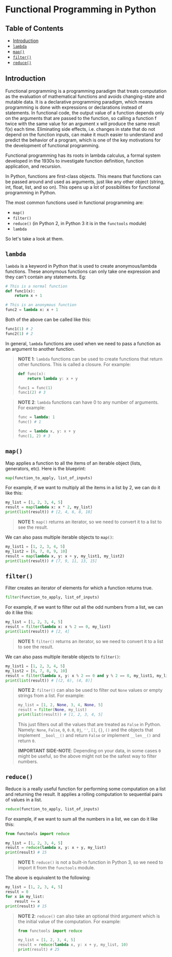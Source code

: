 <!-- omit in toc -->
# Functional Programming in Python

<!-- omit in toc -->
## Table of Contents
- [Introduction](#introduction)
- [`lambda`](#lambda)
- [`map()`](#map)
- [`filter()`](#filter)
- [`reduce()`](#reduce)


## Introduction

Functional programming is a programming paradigm that treats computation as the evaluation of mathematical functions and avoids changing-state and mutable data. 
It is a declarative programming paradigm, which means programming is done with expressions or declarations instead of statements. 
In functional code, the output value of a function depends only on the arguments that are passed to the function, so calling a function f twice with the same value for an argument x will produce the same result f(x) each time. 
Eliminating side effects, i.e. changes in state that do not depend on the function inputs, can make it much easier to understand and predict the behavior of a program, which is one of the key motivations for the development of functional programming.

Functional programming has its roots in lambda calculus, a formal system developed in the 1930s to investigate function definition, function application, and recursion.

In Python, functions are first-class objects. This means that functions can be passed around and used as arguments, just like any other object (string, int, float, list, and so on).
This opens up a lot of possibilities for functional programming in Python.

The most common functions used in functional programming are:
- `map()`
- `filter()`
- `reduce()` (in Python 2, in Python 3 it is in the `functools` module)
- `lambda`

So let's take a look at them.

## `lambda`

`lambda` is a keyword in Python that is used to create anonymous/lambda functions.
These anonymous functions can only take one expression and they can't contain any statements.
Eg:
```python
# This is a normal function
def func1(x):
    return x + 1

# This is an anonymous function
func2 = lambda x: x + 1
```

Both of the above can be called like this:
```python
func1(1) # 2
func2(1) # 2
```

In general, `lambda` functions are used when we need to pass a function as an argument to another function.

> **NOTE 1**: `lambda` functions can be used to create functions that return other functions. This is called a closure. For example:
> ```python
> def func(x):
>     return lambda y: x + y
>
> func1 = func(1)
> func1(2) # 3
> ```

> **NOTE 2**: `lambda` functions can have 0 to any number of arguments. For example:
> ```python
> func = lambda: 1
> func() # 1
>
> func = lambda x, y: x + y
> func(1, 2) # 3
> ```


## `map()`

Map applies a function to all the items of an iterable object (lists, generators, etc). 
Here is the blueprint:

```python
map(function_to_apply, list_of_inputs)
```

For example, if we want to multiply all the items in a list by 2, we can do it like this:
```python
my_list = [1, 2, 3, 4, 5]
result = map(lambda x: x * 2, my_list)
print(list(result)) # [2, 4, 6, 8, 10]
```

> **NOTE 1**: `map()` returns an iterator, so we need to convert it to a list to see the result.

We can also pass multiple iterable objects to `map()`:
```python
my_list1 = [1, 2, 3, 4, 5]
my_list2 = [6, 7, 8, 9, 10]
result = map(lambda x, y: x + y, my_list1, my_list2)
print(list(result)) # [7, 9, 11, 13, 15]
```


## `filter()`

Filter creates an iterator of elements for which a function returns true.

```python
filter(function_to_apply, list_of_inputs)
```

For example, if we want to filter out all the odd numbers from a list, we can do it like this:
```python
my_list = [1, 2, 3, 4, 5]
result = filter(lambda x: x % 2 == 0, my_list)
print(list(result)) # [2, 4]
```

> **NOTE 1**: `filter()` returns an iterator, so we need to convert it to a list to see the result.

We can also pass multiple iterable objects to `filter()`:
```python
my_list1 = [1, 2, 3, 4, 5]
my_list2 = [6, 7, 8, 9, 10]
result = filter(lambda x, y: x % 2 == 0 and y % 2 == 0, my_list1, my_list2)
print(list(result)) # [(2, 6), (4, 8)]
```

> **NOTE 2**: `filter()` can also be used to filter out `None` values or empty strings from a list. For example:
> ```python
> my_list = [1, 2, None, 3, 4, None, 5]
> result = filter(None, my_list)
> print(list(result)) # [1, 2, 3, 4, 5]
> ```
>
> This just filters out all the values that are treated as `False` in Python. Namely: `None`, `False`, `0`, `0.0`, `0j`, `''`, `[]`, `{}`, `()` and the objects that implement `__bool__()` and return `False` or implement `__len__()` and return `0`.
>
> **IMPORTANT SIDE-NOTE**: Depending on your data, in some cases `0` might be useful, so the above might not be the safest way to filter numbers.


## `reduce()`

Reduce is a really useful function for performing some computation on a list and returning the result.
It applies a rolling computation to sequential pairs of values in a list.

```python
reduce(function_to_apply, list_of_inputs)
```

For example, if we want to sum all the numbers in a list, we can do it like this:
```python
from functools import reduce

my_list = [1, 2, 3, 4, 5]
result = reduce(lambda x, y: x + y, my_list)
print(result) # 15
```

> **NOTE 1**: `reduce()` is not a built-in function in Python 3, so we need to import it from the `functools` module.

The above is equivalent to the following:
```python
my_list = [1, 2, 3, 4, 5]
result = 0
for x in my_list:
    result += x
print(result) # 15
```

> **NOTE 2**: `reduce()` can also take an optional third argument which is the initial value of the computation. For example:
> ```python
> from functools import reduce
>
> my_list = [1, 2, 3, 4, 5]
> result = reduce(lambda x, y: x + y, my_list, 10)
> print(result) # 25
> ```
